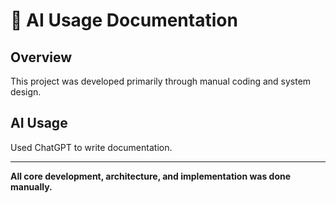 # 🤖 AI Usage Documentation

## Overview

This project was developed primarily through manual coding and system design.

## AI Usage

Used ChatGPT to write documentation.

---

**All core development, architecture, and implementation was done manually.** 
